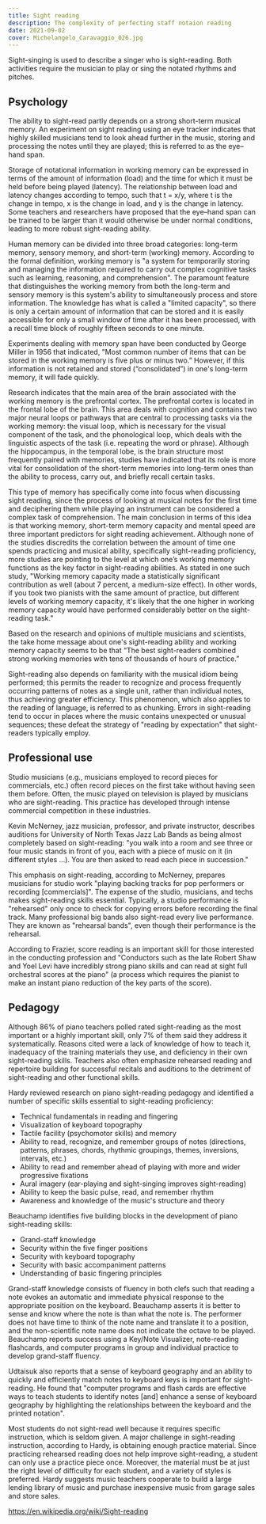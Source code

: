 ```yaml
---
title: Sight reading
description: The complexity of perfecting staff notaion reading
date: 2021-09-02
cover: Michelangelo_Caravaggio_026.jpg
---
```


Sight-singing is used to describe a singer who is sight-reading. Both activities require the musician to play or sing the notated rhythms and pitches.

## Psychology

The ability to sight-read partly depends on a strong short-term musical memory. An experiment on sight reading using an eye tracker indicates that highly skilled musicians tend to look ahead further in the music, storing and processing the notes until they are played; this is referred to as the eye–hand span.

Storage of notational information in working memory can be expressed in terms of the amount of information (load) and the time for which it must be held before being played (latency). The relationship between load and latency changes according to tempo, such that t = x/y, where t is the change in tempo, x is the change in load, and y is the change in latency. Some teachers and researchers have proposed that the eye–hand span can be trained to be larger than it would otherwise be under normal conditions, leading to more robust sight-reading ability.

Human memory can be divided into three broad categories: long-term memory, sensory memory, and short-term (working) memory. According to the formal definition, working memory is "a system for temporarily storing and managing the information required to carry out complex cognitive tasks such as learning, reasoning, and comprehension". The paramount feature that distinguishes the working memory from both the long-term and sensory memory is this system's ability to simultaneously process and store information. The knowledge has what is called a "limited capacity", so there is only a certain amount of information that can be stored and it is easily accessible for only a small window of time after it has been processed, with a recall time block of roughly fifteen seconds to one minute.

Experiments dealing with memory span have been conducted by George Miller in 1956 that indicated, "Most common number of items that can be stored in the working memory is five plus or minus two.” However, if this information is not retained and stored (“consolidated”) in one's long-term memory, it will fade quickly.

Research indicates that the main area of the brain associated with the working memory is the prefrontal cortex. The prefrontal cortex is located in the frontal lobe of the brain. This area deals with cognition and contains two major neural loops or pathways that are central to processing tasks via the working memory: the visual loop, which is necessary for the visual component of the task, and the phonological loop, which deals with the linguistic aspects of the task (i.e. repeating the word or phrase). Although the hippocampus, in the temporal lobe, is the brain structure most frequently paired with memories, studies have indicated that its role is more vital for consolidation of the short-term memories into long-term ones than the ability to process, carry out, and briefly recall certain tasks.

This type of memory has specifically come into focus when discussing sight reading, since the process of looking at musical notes for the first time and deciphering them while playing an instrument can be considered a complex task of comprehension. The main conclusion in terms of this idea is that working memory, short-term memory capacity and mental speed are three important predictors for sight reading achievement. Although none of the studies discredits the correlation between the amount of time one spends practicing and musical ability, specifically sight-reading proficiency, more studies are pointing to the level at which one’s working memory functions as the key factor in sight-reading abilities. As stated in one such study, "Working memory capacity made a statistically significant contribution as well (about 7 percent, a medium-size effect). In other words, if you took two pianists with the same amount of practice, but different levels of working memory capacity, it's likely that the one higher in working memory capacity would have performed considerably better on the sight-reading task."

Based on the research and opinions of multiple musicians and scientists, the take home message about one's sight-reading ability and working memory capacity seems to be that “The best sight-readers combined strong working memories with tens of thousands of hours of practice.”

Sight-reading also depends on familiarity with the musical idiom being performed; this permits the reader to recognize and process frequently occurring patterns of notes as a single unit, rather than individual notes, thus achieving greater efficiency. This phenomenon, which also applies to the reading of language, is referred to as chunking. Errors in sight-reading tend to occur in places where the music contains unexpected or unusual sequences; these defeat the strategy of "reading by expectation" that sight-readers typically employ.

## Professional use

Studio musicians (e.g., musicians employed to record pieces for commercials, etc.) often record pieces on the first take without having seen them before. Often, the music played on television is played by musicians who are sight-reading. This practice has developed through intense commercial competition in these industries.

Kevin McNerney, jazz musician, professor, and private instructor, describes auditions for University of North Texas Jazz Lab Bands as being almost completely based on sight-reading: "you walk into a room and see three or four music stands in front of you, each with a piece of music on it (in different styles ...). You are then asked to read each piece in succession."

This emphasis on sight-reading, according to McNerney, prepares musicians for studio work "playing backing tracks for pop performers or recording [commercials]". The expense of the studio, musicians, and techs makes sight-reading skills essential. Typically, a studio performance is "rehearsed" only once to check for copying errors before recording the final track. Many professional big bands also sight-read every live performance. They are known as "rehearsal bands", even though their performance is the rehearsal.

According to Frazier, score reading is an important skill for those interested in the conducting profession and "Conductors such as the late Robert Shaw and Yoel Levi have incredibly strong piano skills and can read at sight full orchestral scores at the piano" (a process which requires the pianist to make an instant piano reduction of the key parts of the score).

## Pedagogy

Although 86% of piano teachers polled rated sight-reading as the most important or a highly important skill, only 7% of them said they address it systematically. Reasons cited were a lack of knowledge of how to teach it, inadequacy of the training materials they use, and deficiency in their own sight-reading skills. Teachers also often emphasize rehearsed reading and repertoire building for successful recitals and auditions to the detriment of sight-reading and other functional skills.

Hardy reviewed research on piano sight-reading pedagogy and identified a number of specific skills essential to sight-reading proficiency:

- Technical fundamentals in reading and fingering
- Visualization of keyboard topography
- Tactile facility (psychomotor skills) and memory
- Ability to read, recognize, and remember groups of notes (directions, patterns, phrases, chords, rhythmic groupings, themes, inversions, intervals, etc.)
- Ability to read and remember ahead of playing with more and wider progressive fixations
- Aural imagery (ear-playing and sight-singing improves sight-reading)
- Ability to keep the basic pulse, read, and remember rhythm
- Awareness and knowledge of the music's structure and theory

Beauchamp identifies five building blocks in the development of piano sight-reading skills:

- Grand-staff knowledge
- Security within the five finger positions
- Security with keyboard topography
- Security with basic accompaniment patterns
- Understanding of basic fingering principles

Grand-staff knowledge consists of fluency in both clefs such that reading a note evokes an automatic and immediate physical response to the appropriate position on the keyboard. Beauchamp asserts it is better to sense and know where the note is than what the note is. The performer does not have time to think of the note name and translate it to a position, and the non-scientific note name does not indicate the octave to be played. Beauchamp reports success using a Key/Note Visualizer, note-reading flashcards, and computer programs in group and individual practice to develop grand-staff fluency.

Udtaisuk also reports that a sense of keyboard geography and an ability to quickly and efficiently match notes to keyboard keys is important for sight-reading. He found that "computer programs and flash cards are effective ways to teach students to identify notes [and] enhance a sense of keyboard geography by highlighting the relationships between the keyboard and the printed notation".

Most students do not sight-read well because it requires specific instruction, which is seldom given. A major challenge in sight-reading instruction, according to Hardy, is obtaining enough practice material. Since practicing rehearsed reading does not help improve sight-reading, a student can only use a practice piece once. Moreover, the material must be at just the right level of difficulty for each student, and a variety of styles is preferred. Hardy suggests music teachers cooperate to build a large lending library of music and purchase inexpensive music from garage sales and store sales.

https://en.wikipedia.org/wiki/Sight-reading
